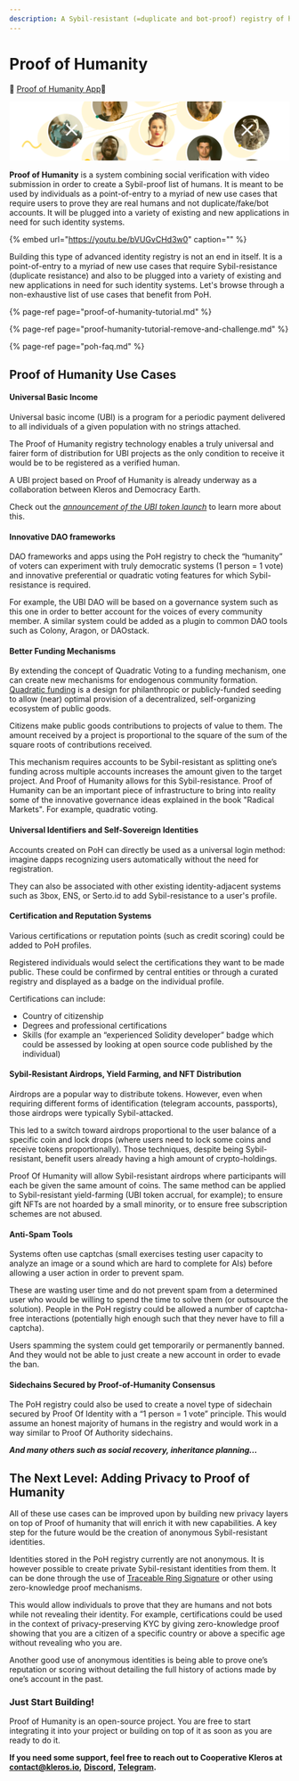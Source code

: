 ```yaml
---
description: A Sybil-resistant (=duplicate and bot-proof) registry of humans
---
```


# Proof of Humanity

👤 [Proof of Humanity App](https://proofofhumanity.id/)👤

![](../../.gitbook/assets/image%20%2823%29.png)

**Proof of Humanity** is a system combining social verification with video submission in order to create a Sybil-proof list of humans. It is meant to be used by individuals as a point-of-entry to a myriad of new use cases that require users to prove they are real humans and not duplicate/fake/bot accounts. It will be plugged into a variety of existing and new applications in need for such identity systems.

{% embed url="https://youtu.be/bVUGvCHd3w0" caption="" %}

Building this type of advanced identity registry is not an end in itself. It is a point-of-entry to a myriad of new use cases that require Sybil-resistance \(duplicate resistance\) and also to be plugged into a variety of existing and new applications in need for such identity systems. Let's browse through a non-exhaustive list of use cases that benefit from PoH.

{% page-ref page="proof-of-humanity-tutorial.md" %}

{% page-ref page="proof-humanity-tutorial-remove-and-challenge.md" %}

{% page-ref page="poh-faq.md" %}

## Proof of Humanity Use Cases <a id="proof-of-humanity-use-cases"></a>

#### Universal Basic Income <a id="universal-basic-income"></a>

Universal basic income \(UBI\) is a program for a periodic payment delivered to all individuals of a given population with no strings attached.

The Proof of Humanity registry technology enables a truly universal and fairer form of distribution for UBI projects as the only condition to receive it would be to be registered as a verified human.

A UBI project based on Proof of Humanity is already underway as a collaboration between Kleros and Democracy Earth.

Check out the [_announcement of the UBI token launch_](https://blog.kleros.io/proof-of-humanity-building-the-internet-of-humans/) to learn more about this.

#### Innovative DAO frameworks <a id="innovative-dao-frameworks"></a>

DAO frameworks and apps using the PoH registry to check the “humanity” of voters can experiment with truly democratic systems \(1 person = 1 vote\) and innovative preferential or quadratic voting features for which Sybil-resistance is required.

For example, the UBI DAO will be based on a governance system such as this one in order to better account for the voices of every community member. A similar system could be added as a plugin to common DAO tools such as Colony, Aragon, or DAOstack.

#### Better Funding Mechanisms <a id="better-funding-mechanisms"></a>

By extending the concept of Quadratic Voting to a funding mechanism, one can create new mechanisms for endogenous community formation. [Quadratic funding](https://wtfisqf.com/) is a design for philanthropic or publicly-funded seeding to allow \(near\) optimal provision of a decentralized, self-organizing ecosystem of public goods.

Citizens make public goods contributions to projects of value to them. The amount received by a project is proportional to the square of the sum of the square roots of contributions received.

This mechanism requires accounts to be Sybil-resistant as splitting one’s funding across multiple accounts increases the amount given to the target project. And Proof of Humanity allows for this Sybil-resistance. Proof of Humanity can be an important piece of infrastructure to bring into reality some of the innovative governance ideas explained in the book "Radical Markets". For example, quadratic voting.

#### Universal Identifiers and Self-Sovereign Identities <a id="universal-identifiers-and-self-sovereign-identities"></a>

Accounts created on PoH can directly be used as a universal login method: imagine dapps recognizing users automatically without the need for registration.

They can also be associated with other existing identity-adjacent systems such as 3box, ENS, or Serto.id to add Sybil-resistance to a user's profile.

#### Certification and Reputation Systems <a id="certification-and-reputation-systems"></a>

Various certifications or reputation points \(such as credit scoring\) could be added to PoH profiles.

Registered individuals would select the certifications they want to be made public. These could be confirmed by central entities or through a curated registry and displayed as a badge on the individual profile.

Certifications can include:

* Country of citizenship
* Degrees and professional certifications
* Skills \(for example an “experienced Solidity developer” badge which could be assessed by looking at open source code published by the individual\)

#### Sybil-Resistant Airdrops, Yield Farming, and NFT Distribution <a id="sybil-resistant-airdrops-yield-farming-and-nft-distribution"></a>

Airdrops are a popular way to distribute tokens. However, even when requiring different forms of identification \(telegram accounts, passports\), those airdrops were typically Sybil-attacked.

This led to a switch toward airdrops proportional to the user balance of a specific coin and lock drops \(where users need to lock some coins and receive tokens proportionally\). Those techniques, despite being Sybil-resistant, benefit users already having a high amount of crypto-holdings.

Proof Of Humanity will allow Sybil-resistant airdrops where participants will each be given the same amount of coins. The same method can be applied to Sybil-resistant yield-farming \(UBI token accrual, for example\); to ensure gift NFTs are not hoarded by a small minority, or to ensure free subscription schemes are not abused.

#### Anti-Spam Tools <a id="anti-spam-tools"></a>

Systems often use captchas \(small exercises testing user capacity to analyze an image or a sound which are hard to complete for AIs\) before allowing a user action in order to prevent spam.

These are wasting user time and do not prevent spam from a determined user who would be willing to spend the time to solve them \(or outsource the solution\). People in the PoH registry could be allowed a number of captcha-free interactions \(potentially high enough such that they never have to fill a captcha\).

Users spamming the system could get temporarily or permanently banned. And they would not be able to just create a new account in order to evade the ban.

#### Sidechains Secured by Proof-of-Humanity Consensus <a id="sidechains-secured-by-proof-of-humanity-consensus"></a>

The PoH registry could also be used to create a novel type of sidechain secured by Proof Of Identity with a “1 person = 1 vote” principle. This would assume an honest majority of humans in the registry and would work in a way similar to Proof Of Authority sidechains.

_**And many others such as social recovery, inheritance planning...**_

## The Next Level: Adding Privacy to Proof of Humanity <a id="the-next-level-adding-privacy-to-proof-of-humanity"></a>

All of these use cases can be improved upon by building new privacy layers on top of Proof of humanity that will enrich it with new capabilities. A key step for the future would be the creation of anonymous Sybil-resistant identities.

Identities stored in the PoH registry currently are not anonymous. It is however possible to create private Sybil-resistant identities from them. It can be done through the use of [Traceable Ring Signature](https://eprint.iacr.org/2006/389.pdf) or other using zero-knowledge proof mechanisms.

This would allow individuals to prove that they are humans and not bots while not revealing their identity. For example, certifications could be used in the context of privacy-preserving KYC by giving zero-knowledge proof showing that you are a citizen of a specific country or above a specific age without revealing who you are.

Another good use of anonymous identities is being able to prove one’s reputation or scoring without detailing the full history of actions made by one’s account in the past.

### Just Start Building! <a id="just-start-building-"></a>

Proof of Humanity is an open-source project. You are free to start integrating it into your project or building on top of it as soon as you are ready to do it.

**If you need some support, feel free to reach out to Cooperative Kleros at** [**contact@kleros.io**](mailto:contact@kleros.io)**,** [**Discord**](https://discord.gg/WfmtDdGe9p)**,** [**Telegram**](https://t.me/kleros)**.**

